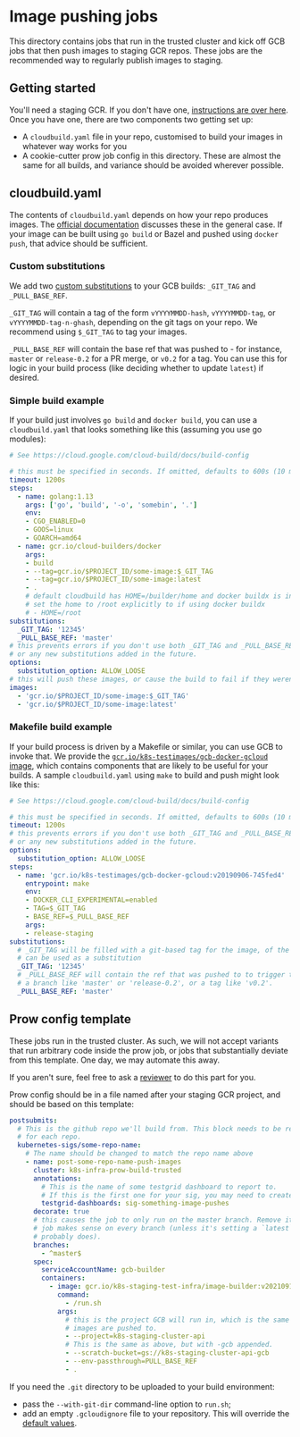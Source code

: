 # Image pushing jobs

This directory contains jobs that run in the trusted cluster and kick off GCB
jobs that then push images to staging GCR repos. These jobs are the recommended
way to regularly publish images to staging.

## Getting started

You'll need a staging GCR. If you don't have one,
[instructions are over here][gcr instructions]. Once you have one, there are two
components two getting set up:

* A `cloudbuild.yaml` file in your repo, customised to build your images in
  whatever way works for you
* A cookie-cutter prow job config in this directory. These are almost the same
  for all builds, and variance should be avoided wherever possible.

## cloudbuild.yaml

The contents of `cloudbuild.yaml` depends on how your repo produces images.
The [official documentation][gcb documentation] discusses these in the general
case. If your image can be built using `go build` or Bazel and pushed using
`docker push`, that advice should be sufficient.

### Custom substitutions

We add two [custom substitutions][substitution docs] to your GCB builds:
`_GIT_TAG` and `_PULL_BASE_REF`.

`_GIT_TAG` will contain a tag of the form `vYYYYMMDD-hash`, `vYYYYMMDD-tag`, or
`vYYYYMMDD-tag-n-ghash`, depending on the git tags on your repo. We recommend
using `$_GIT_TAG` to tag your images.

`_PULL_BASE_REF` will contain the base ref that was pushed to - for instance,
`master` or `release-0.2` for a PR merge, or `v0.2` for a tag. You can use this
for logic in your build process (like deciding whether to update `latest`) if
desired.

### Simple build example

If your build just involves `go build` and `docker build`, you can use a
`cloudbuild.yaml` that looks something like this (assuming you use go modules):

```yaml
# See https://cloud.google.com/cloud-build/docs/build-config

# this must be specified in seconds. If omitted, defaults to 600s (10 mins)
timeout: 1200s
steps:
  - name: golang:1.13
    args: ['go', 'build', '-o', 'somebin', '.']
    env:
    - CGO_ENABLED=0
    - GOOS=linux
    - GOARCH=amd64
  - name: gcr.io/cloud-builders/docker
    args:
    - build
    - --tag=gcr.io/$PROJECT_ID/some-image:$_GIT_TAG
    - --tag=gcr.io/$PROJECT_ID/some-image:latest
    - .
    # default cloudbuild has HOME=/builder/home and docker buildx is in /root/.docker/cli-plugins/docker-buildx
    # set the home to /root explicitly to if using docker buildx
    # - HOME=/root
substitutions:
  _GIT_TAG: '12345'
  _PULL_BASE_REF: 'master'
# this prevents errors if you don't use both _GIT_TAG and _PULL_BASE_REF,
# or any new substitutions added in the future.
options:
  substitution_option: ALLOW_LOOSE
# this will push these images, or cause the build to fail if they weren't built.
images:
  - 'gcr.io/$PROJECT_ID/some-image:$_GIT_TAG'
  - 'gcr.io/$PROJECT_ID/some-image:latest'
```

### Makefile build example

If your build process is driven by a Makefile or similar, you can use GCB to
invoke that. We provide the [`gcr.io/k8s-testimages/gcb-docker-gcloud` image][gcb-docker-gcloud],
which contains components that are likely to be useful for your builds. A sample
`cloudbuild.yaml` using `make` to build and push might look like this:

```yaml
# See https://cloud.google.com/cloud-build/docs/build-config

# this must be specified in seconds. If omitted, defaults to 600s (10 mins)
timeout: 1200s
# this prevents errors if you don't use both _GIT_TAG and _PULL_BASE_REF,
# or any new substitutions added in the future.
options:
  substitution_option: ALLOW_LOOSE
steps:
  - name: 'gcr.io/k8s-testimages/gcb-docker-gcloud:v20190906-745fed4'
    entrypoint: make
    env:
    - DOCKER_CLI_EXPERIMENTAL=enabled
    - TAG=$_GIT_TAG
    - BASE_REF=$_PULL_BASE_REF
    args:
    - release-staging
substitutions:
  # _GIT_TAG will be filled with a git-based tag for the image, of the form vYYYYMMDD-hash, and
  # can be used as a substitution
  _GIT_TAG: '12345'
  # _PULL_BASE_REF will contain the ref that was pushed to to trigger this build -
  # a branch like 'master' or 'release-0.2', or a tag like 'v0.2'.
  _PULL_BASE_REF: 'master'
```

## Prow config template

These jobs run in the trusted cluster. As such, we will not accept variants that
run arbitrary code inside the prow job, or jobs that substantially deviate from
this template. One day, we may automate this away.

If you aren't sure, feel free to ask a [reviewer](./OWNERS) to do this part
for you. 

Prow config should be in a file named after your staging GCR project, and should
be based on this template:

```yaml
postsubmits:
  # This is the github repo we'll build from. This block needs to be repeated
  # for each repo.
  kubernetes-sigs/some-repo-name:
    # The name should be changed to match the repo name above
    - name: post-some-repo-name-push-images
      cluster: k8s-infra-prow-build-trusted
      annotations:
        # This is the name of some testgrid dashboard to report to.
        # If this is the first one for your sig, you may need to create one
        testgrid-dashboards: sig-something-image-pushes
      decorate: true
      # this causes the job to only run on the master branch. Remove it if your
      # job makes sense on every branch (unless it's setting a `latest` tag it
      # probably does).
      branches:
        - ^master$
      spec:
        serviceAccountName: gcb-builder
        containers:
          - image: gcr.io/k8s-staging-test-infra/image-builder:v20210913-fc7c4e84f6
            command:
              - /run.sh
            args:
              # this is the project GCB will run in, which is the same as the GCR
              # images are pushed to.
              - --project=k8s-staging-cluster-api
              # This is the same as above, but with -gcb appended.
              - --scratch-bucket=gs://k8s-staging-cluster-api-gcb
              - --env-passthrough=PULL_BASE_REF
              - .
```

If you need the `.git` directory to be uploaded to your build environment:
- pass the `--with-git-dir` command-line option to `run.sh`;
- add an empty `.gcloudignore` file to your repository. This will override the
  [default values][gcloudignore].

[gcr instructions]: https://github.com/kubernetes/k8s.io/blob/main/registry.k8s/README.md
[gcb documentation]: https://cloud.google.com/cloud-build/docs/configuring-builds/create-basic-configuration
[gcb-docker-gcloud]: https://github.com/kubernetes/test-infra/blob/master/images/gcb-docker-gcloud/Dockerfile
[gcloudignore]: https://cloud.google.com/sdk/gcloud/reference/topic/gcloudignore
[substitution docs]: https://cloud.google.com/cloud-build/docs/configuring-builds/substitute-variable-values#using_user-defined_substitutions
